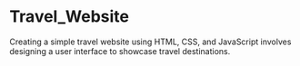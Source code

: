 # Travel_Website
Creating a simple travel website using HTML, CSS, and JavaScript involves designing a user interface to showcase travel destinations. 
